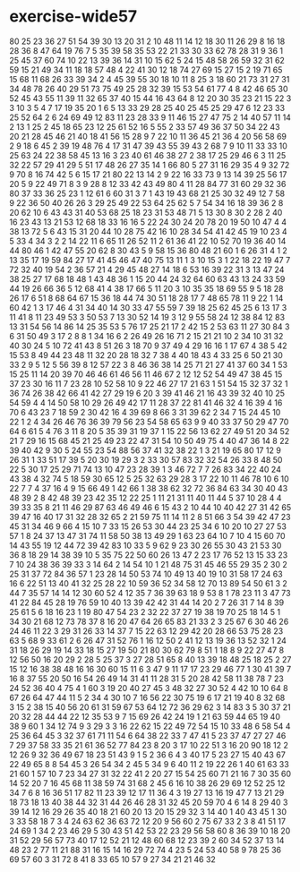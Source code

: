 # exercise-wide57
80
25
23
36
27
51
54
39
30
13
20
31
2
10
48
11
14
12
18
30
11
26
29
8
16
18
28
36
8
47
64
19
76
7
5
35
39
58
35
53
22
21
33
30
33
62
78
28
31
9
36
1
25
45
37
60
74
10
22
13
39
36
14
31
10
15
62
5
24
15
48
58
26
59
32
31
62
59
15
21
49
34
11
18
18
57
48
4
22
41
30
12
18
74
27
69
15
27
15
2
19
71
65
15
68
11
68
26
33
39
34
2
4
45
39
55
30
18
10
11
8
25
3
18
60
21
73
31
27
31
34
48
78
26
40
29
51
73
75
49
25
28
32
39
15
53
54
61
77
4
8
42
46
65
30
52
45
43
55
11
39
11
32
65
37
40
15
44
16
43
64
8
12
20
30
35
23
21
15
22
3
3
10
3
5
4
7
17
19
35
20
1
6
5
13
33
29
28
25
40
25
45
25
29
47
6
12
23
33
25
52
64
2
6
24
69
49
12
83
11
23
28
33
9
11
46
15
27
47
75
2
14
40
57
11
14
2
13
1
25
2
45
18
65
23
12
25
61
52
16
5
55
2
33
57
49
36
37
50
34
22
43
20
21
28
45
46
21
40
18
41
56
15
28
9
7
22
10
11
36
45
21
36
4
20
56
58
69
2
9
18
6
45
2
39
19
48
76
4
17
31
47
39
43
55
39
43
2
68
7
9
10
11
33
33
10
25
63
24
22
38
58
45
13
16
3
23
40
61
46
38
27
2
38
17
25
29
46
6
3
11
25
32
22
57
29
41
29
5
51
17
48
26
27
35
14
1
66
80
5
27
31
16
29
35
4
9
32
72
9
70
8
16
74
42
5
6
15
17
21
80
22
13
14
2
9
22
16
33
73
9
13
14
39
25
56
17
20
5
9
22
49
71
8
3
9
28
8
12
33
42
43
49
80
4
11
28
84
77
31
60
29
32
36
80
37
33
36
25
23
1
12
61
6
60
31
3
7
1
43
19
43
68
21
25
30
32
49
12
7
58
9
22
36
50
40
26
26
3
29
25
49
22
53
64
25
62
5
7
54
34
16
18
39
36
2
8
20
62
10
6
43
43
31
40
53
68
25
18
23
31
53
48
71
5
13
30
8
30
2
28
2
40
16
23
43
13
21
53
12
68
18
33
16
16
5
22
24
30
24
20
78
20
19
50
10
47
4
4
38
13
72
5
6
43
15
31
20
44
10
28
75
42
16
10
28
34
54
41
42
45
19
10
23
4
5
33
4
34
3
2
2
14
22
11
6
65
11
26
52
11
2
61
36
41
22
10
52
70
19
36
40
14
44
80
46
1
42
47
55
20
62
8
30
43
5
9
58
15
36
80
48
21
60
1
6
26
31
4
1
2
13
35
17
19
59
84
27
17
41
45
46
47
40
75
13
11
1
3
10
15
3
1
22
18
22
19
47
7
72
32
40
19
54
2
36
57
21
4
29
45
48
27
14
18
6
53
16
39
22
31
3
13
47
24
38
25
27
17
68
18
48
1
43
48
36
1
15
20
44
24
32
64
60
63
43
13
24
33
59
44
19
26
66
36
5
12
68
41
4
38
17
66
5
11
20
3
10
35
35
18
69
55
9
5
18
28
26
17
6
51
8
68
64
67
15
36
18
44
74
30
51
18
28
17
7
48
65
78
11
9
22
1
14
60
42
1
3
17
46
4
31
34
40
14
30
33
47
55
59
7
39
18
25
62
45
25
6
13
17
3
11
41
8
11
23
49
53
3
50
53
7
13
30
52
14
19
3
12
9
55
58
24
12
38
84
12
83
13
31
54
56
14
86
14
25
35
53
5
76
17
25
21
17
2
42
15
2
53
63
11
27
30
84
3
6
31
50
49
3
17
2
8
8
1
34
16
6
2
26
49
26
16
71
2
15
21
21
10
2
34
10
31
32
40
30
24
5
10
72
41
43
8
51
26
3
18
70
9
37
49
4
29
16
16
1
17
67
4
38
5
42
15
53
8
49
44
23
48
11
32
20
28
18
32
7
38
4
40
18
43
4
33
25
6
50
21
30
33
2
9
5
12
5
56
39
8
12
57
22
3
8
46
36
38
14
25
71
21
27
41
37
60
34
1
53
15
25
11
14
20
39
70
46
46
61
46
56
11
46
67
2
12
12
52
54
49
47
38
45
15
37
23
30
16
11
7
23
28
10
52
58
10
9
22
46
27
17
21
63
1
51
54
15
32
37
32
1
36
74
26
38
42
66
41
42
27
29
19
6
20
3
39
41
46
21
16
43
39
32
40
10
25
54
59
4
4
14
50
58
10
29
26
49
42
17
11
28
37
22
81
41
46
32
4
16
39
4
16
70
6
43
23
7
18
59
2
30
42
16
4
39
69
8
66
3
31
39
62
2
34
7
15
24
45
10
22
1
2
4
34
26
46
76
36
39
79
56
23
54
58
65
63
9
9
40
33
37
50
29
47
70
64
6
61
5
4
76
3
11
8
20
5
35
39
31
19
37
1
15
22
56
13
62
27
49
51
20
34
52
21
7
29
16
15
68
45
21
25
49
23
22
47
31
54
10
50
49
75
4
40
47
36
14
8
22
39
40
42
9
30
5
24
55
23
54
88
56
37
41
32
38
22
1
3
21
19
65
80
17
12
9
26
31
1
33
51
17
39
5
20
30
19
29
3
2
33
30
57
83
32
32
54
26
33
8
48
50
22
5
30
17
25
29
71
74
13
10
47
23
28
39
1
3
46
72
7
7
26
83
34
22
40
24
43
38
4
32
74
5
18
59
30
65
12
5
25
32
63
29
28
3
17
22
10
11
46
78
10
6
10
22
7
7
4
37
16
4
9
15
66
49
1
42
66
1
38
38
62
32
72
36
84
63
34
30
40
43
48
39
2
8
42
48
39
23
42
35
12
22
25
1
11
21
31
11
40
11
44
5
37
10
28
4
4
39
33
35
8
21
11
46
29
87
63
46
49
46
6
15
43
2
10
44
10
40
42
27
31
42
65
39
47
16
40
17
31
32
28
32
65
2
21
59
75
11
14
11
2
8
51
66
3
54
39
42
47
23
45
31
34
46
9
66
4
15
10
7
33
15
26
53
30
44
23
25
34
6
10
20
10
27
27
53
57
1
8
24
37
13
47
31
74
11
58
50
38
13
49
29
1
63
23
64
10
7
10
4
15
60
70
14
43
55
19
12
44
72
39
42
83
10
33
5
9
62
9
23
30
26
55
30
43
21
53
30
36
8
18
29
14
38
39
10
5
35
75
22
50
60
26
13
47
2
23
17
76
52
13
15
33
23
7
10
24
38
36
39
33
3
14
64
2
14
54
10
1
21
48
75
31
45
46
55
29
35
2
30
2
25
31
37
72
84
36
57
1
23
28
14
50
53
74
10
49
13
40
19
10
31
58
17
24
63
16
6
22
51
13
40
41
32
25
28
22
10
59
36
52
34
58
12
70
13
89
54
50
61
3
2
44
7
35
57
14
14
12
30
60
52
4
12
35
7
36
39
63
18
9
53
8
1
78
23
11
3
47
73
41
22
84
45
28
19
76
59
10
40
13
39
42
42
31
44
14
20
2
7
26
31
7
14
8
39
25
61
5
6
18
16
23
1
19
80
47
54
23
2
32
22
37
27
19
38
19
70
25
18
14
5
1
34
30
21
68
12
73
78
37
8
16
20
47
64
26
65
83
21
33
2
3
25
67
6
30
46
26
24
46
11
22
3
29
31
26
33
14
37
7
15
22
63
12
29
42
20
28
66
53
75
28
23
63
5
68
9
33
61
2
6
26
47
31
52
76
1
16
12
50
2
41
12
13
19
36
13
52
32
1
24
31
18
26
29
19
14
33
18
15
27
19
50
21
80
30
62
79
8
51
1
18
8
9
22
27
47
8
12
56
50
16
20
29
2
28
5
25
37
3
27
28
51
65
8
40
13
39
18
48
25
18
25
2
27
15
12
16
38
38
48
16
16
30
60
15
11
6
3
47
9
11
17
17
23
29
46
77
1
30
41
39
7
16
8
37
55
20
50
16
54
26
49
14
31
41
11
28
31
5
20
28
42
58
11
38
78
7
23
24
52
36
40
4
75
4
1
60
3
19
20
40
27
45
3
48
32
27
30
52
4
42
10
10
64
8
67
26
64
47
44
11
5
2
34
4
30
10
7
16
56
22
30
75
19
6
17
21
19
40
8
32
68
3
15
2
38
15
40
56
20
61
31
59
67
53
64
12
72
36
29
62
3
14
83
3
5
30
37
21
20
32
28
44
44
22
12
35
53
9
7
15
69
26
42
24
19
1
21
63
59
44
65
19
40
38
9
60
1
34
12
74
9
3
29
3
3
16
22
62
15
22
49
72
54
15
10
33
48
6
58
54
4
25
36
64
45
3
32
37
61
71
11
54
6
64
38
22
33
7
47
41
5
23
37
47
27
27
46
7
29
37
58
33
35
21
61
36
52
77
84
23
8
20
3
17
10
22
51
3
16
20
90
18
12
2
12
26
9
32
36
49
67
18
23
51
43
9
1
5
2
36
6
4
3
40
17
5
23
27
15
40
43
67
22
49
65
8
8
54
45
3
26
54
34
2
45
5
34
9
6
40
11
2
19
22
26
1
40
61
63
33
21
60
1
57
10
7
23
34
27
31
32
22
41
2
20
27
15
54
25
60
71
21
16
7
30
35
60
14
52
20
7
16
45
68
11
38
59
74
31
68
2
45
6
16
10
38
26
29
69
12
52
25
12
34
7
6
8
16
36
51
17
82
11
23
39
12
17
11
36
4
3
19
27
13
16
19
47
7
13
21
29
18
73
18
13
40
38
44
32
31
44
26
46
28
31
32
45
20
59
70
4
6
14
8
29
40
3
39
14
12
16
29
26
35
40
18
21
60
20
13
20
15
29
32
3
14
40
1
40
43
45
1
30
3
33
58
18
7
3
4
24
63
62
36
63
72
12
20
9
56
60
2
75
67
33
2
3
8
41
51
17
24
69
1
34
2
23
46
29
5
30
43
51
42
53
22
23
29
56
58
60
8
36
39
10
18
20
31
52
29
56
57
73
40
17
12
52
21
12
48
60
68
12
23
39
2
60
34
52
37
13
14
48
23
2
77
11
21
88
31
16
15
14
16
29
72
74
4
23
5
24
53
40
58
9
78
25
36
69
57
60
3
31
72
8
41
8
33
65
10
57
9
27
34
21
21
46
32

